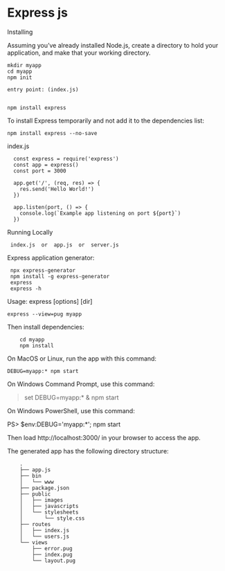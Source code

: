 # Express js 








Installing

Assuming you’ve already installed Node.js, create a directory to hold your application, and make that your working directory.

    mkdir myapp
    cd myapp
    npm init

    entry point: (index.js)


    npm install express


To install Express temporarily and not add it to the dependencies list:

    npm install express --no-save





index.js



      const express = require('express')
      const app = express()
      const port = 3000

      app.get('/', (req, res) => {
        res.send('Hello World!')
      })

      app.listen(port, () => {
        console.log(`Example app listening on port ${port}`)
      })




Running Locally

     index.js  or  app.js  or  server.js
     
     



Express application generator:

     npx express-generator
     npm install -g express-generator
     express
     express -h


Usage: express [options] [dir]

    express --view=pug myapp



Then install dependencies:

        cd myapp
        npm install


On MacOS or Linux, run the app with this command:


    DEBUG=myapp:* npm start


On Windows Command Prompt, use this command:


> set DEBUG=myapp:* & npm start

On Windows PowerShell, use this command:

PS> $env:DEBUG='myapp:*'; npm start

Then load http://localhost:3000/ in your browser to access the app.

The generated app has the following directory structure:

        .
        ├── app.js
        ├── bin
        │   └── www
        ├── package.json
        ├── public
        │   ├── images
        │   ├── javascripts
        │   └── stylesheets
        │       └── style.css
        ├── routes
        │   ├── index.js
        │   └── users.js
        └── views
            ├── error.pug
            ├── index.pug
            └── layout.pug









